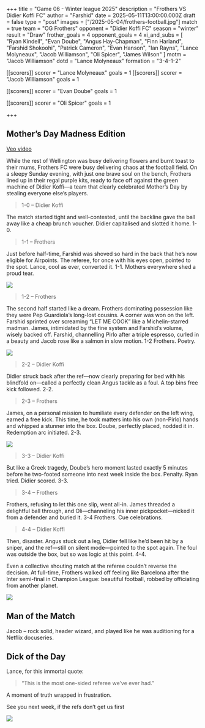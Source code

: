 +++
title = "Game 06 - Winter league 2025"
description = "Frothers VS Didier Koffi FC"
author = "Farshid"
date = 2025-05-11T13:00:00.000Z
draft = false
type = "post"
images = ["/2025-05-04/frothers-football.jpg"]
match = true
team = "OG Frothers"
opponent = "Didier Koffi FC"
season = "winter"
result = "Draw"
frother_goals = 4
opponent_goals = 4
xi_and_subs = [
  "Ryan Kindell",
  "Evan Doube",
  "Angus Hay-Chapman",
  "Finn Harland",
  "Farshid Shokoohi",
  "Patrick Cameron",
  "Evan Hanson",
  "Ian Rayns",
  "Lance Molyneaux",
  "Jacob Williamson",
  "Oli Spicer",
  "James Wilson"
]
motm = "Jacob Williamson"
dotd = "Lance Molyneaux"
formation = "3-4-1-2"

[[scorers]]
scorer = "Lance Molyneaux"
goals = 1
[[scorers]]
scorer = "Jacob Williamson"
goals = 1

[[scorers]]
scorer = "Evan Doube"
goals = 1

[[scorers]]
scorer = "Oli Spicer"
goals = 1

+++

## Mother’s Day Madness Edition

[Veo video](https://app.veo.co/matches/20250511-match-12-may-2025-last-game-804c6dff/)

While the rest of Wellington was busy delivering flowers and burnt toast to their mums, Frothers FC were busy delivering chaos at the football field. On a sleepy Sunday evening, with just one brave soul on the bench, Frothers lined up in their regal purple kits, ready to face off against the green machine of Didier Koffi—a team that clearly celebrated Mother’s Day by stealing everyone else’s players.

> 1-0 – Didier Koffi

The match started tight and well-contested, until the backline gave the ball away like a cheap brunch voucher. Didier capitalised and slotted it home. 1-0.

> 1-1 – Frothers

Just before half-time, Farshid was shoved so hard in the back that he’s now eligible for Airpoints. The referee, for once with his eyes open, pointed to the spot. Lance, cool as ever, converted it. 1-1. Mothers everywhere shed a proud tear.

![](https://media.giphy.com/media/v1.Y2lkPTc5MGI3NjExdmc2Zml6ODB1bmV3bHIwMzEyd2ttdTU0eTV2Mzl6cWxnbzA0eGE3bSZlcD12MV9naWZzX3NlYXJjaCZjdD1n/o4LM9J7waj9sIrattl/giphy.gif)

> 1-2 – Frothers

The second half started like a dream. Frothers dominating possession like they were Pep Guardiola’s long-lost cousins. A corner was won on the left. Farshid sprinted over screaming “LET ME COOK” like a Michelin-starred madman. James, intimidated by the fine system and Farshid’s volume, wisely backed off.
Farshid, channelling Pirlo after a triple espresso, curled in a beauty and Jacob rose like a salmon in slow motion. 1-2 Frothers. Poetry.

![](https://media.giphy.com/media/v1.Y2lkPTc5MGI3NjExbzdveXYzcWszbTR2enE0c3d3ajhqaTg5ZDNvaHFkbzhnanM3ZjM3YSZlcD12MV9naWZzX3NlYXJjaCZjdD1n/3o72FiuZMNziEZYEH6/giphy.gif)

> 2-2 – Didier Koffi

Didier struck back after the ref—now clearly preparing for bed with his blindfold on—called a perfectly clean Angus tackle as a foul. A top bins free kick followed. 2-2.

> 2-3 – Frothers

James, on a personal mission to humiliate every defender on the left wing, earned a free kick. This time, he took matters into his own (non-Pirlo) hands and whipped a stunner into the box. Doube, perfectly placed, nodded it in. Redemption arc initiated. 2-3.

![](https://media.giphy.com/media/v1.Y2lkPTc5MGI3NjExamV6MnF6d3YyNmJ0YzFwZTRqajI4Z2k2dHdjeWpzaGhlZzdubXRyZSZlcD12MV9naWZzX3NlYXJjaCZjdD1n/XJ6y2E95hXnJNpQypX/giphy.gif)

> 3-3 – Didier Koffi

But like a Greek tragedy, Doube’s hero moment lasted exactly 5 minutes before he two-footed someone into next week inside the box. Penalty. Ryan tried. Didier scored. 3-3.

> 3-4 – Frothers

Frothers, refusing to let this one slip, went all-in. James threaded a delightful ball through, and Oli—channeling his inner pickpocket—nicked it from a defender and buried it. 3-4 Frothers. Cue celebrations.

> 4-4 – Didier Koffi

Then, disaster. Angus stuck out a leg, Didier fell like he’d been hit by a sniper, and the ref—still on silent mode—pointed to the spot again. The foul was outside the box, but so was logic at this point. 4-4.

Even a collective shouting match at the referee couldn’t reverse the decision. At full-time, Frothers walked off feeling like Barcelona after the Inter semi-final in Champion League: beautiful football, robbed by officiating from another planet.

![](https://media.giphy.com/media/v1.Y2lkPTc5MGI3NjExYjlsbDJ1eHkyNTlqdXppOXF3ZHZhcWkyMmVsMDA0MHNoOXR1NHFoMyZlcD12MV9naWZzX3NlYXJjaCZjdD1n/QU4h86qhEt7eqmItGa/giphy.gif)

## Man of the Match
Jacob – rock solid, header wizard, and played like he was auditioning for a Netflix docuseries.

## Dick of the Day
Lance, for this immortal quote:

> “This is the most one-sided referee we’ve ever had.”

A moment of truth wrapped in frustration.

See you next week, if the refs don’t get us first

![](https://media.giphy.com/media/l2Je706r0gnu3EXtu/giphy.gif?cid=ecf05e47gz7icqapbmnihlhfk9nlmiekkw1ier78nan6bs3b&ep=v1_gifs_search&rid=giphy.gif&ct=g)
